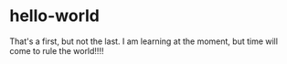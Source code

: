 # hello-world
That's a first, but not the last. I am learning at the moment, but time will come to rule the world!!!!

